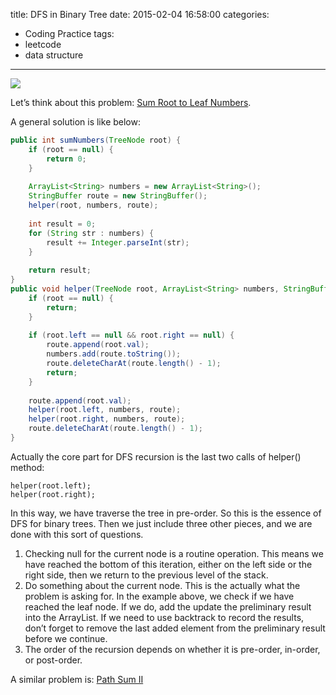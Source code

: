 title: DFS in Binary Tree
date: 2015-02-04 16:58:00
categories:
- Coding Practice
tags:
- leetcode
- data structure

---
![](/img/2015/02/leetcode-tree.jpg)

Let’s think about this problem: [Sum Root to Leaf Numbers](https://oj.leetcode.com/problems/sum-root-to-leaf-numbers/).

A general solution is like below:
```java
public int sumNumbers(TreeNode root) {
    if (root == null) {
        return 0;
    }
 
    ArrayList<String> numbers = new ArrayList<String>();
    StringBuffer route = new StringBuffer();
    helper(root, numbers, route);
 
    int result = 0;
    for (String str : numbers) {
        result += Integer.parseInt(str);
    }
 
    return result;
}
public void helper(TreeNode root, ArrayList<String> numbers, StringBuffer route) {
    if (root == null) {
        return;
    }
 
    if (root.left == null && root.right == null) {
        route.append(root.val);
        numbers.add(route.toString());
        route.deleteCharAt(route.length() - 1);
        return;
    }
 
    route.append(root.val);
    helper(root.left, numbers, route);
    helper(root.right, numbers, route);
    route.deleteCharAt(route.length() - 1);
}
```

Actually the core part for DFS recursion is the last two calls of helper() method:

```
helper(root.left);
helper(root.right);
```

In this way, we have traverse the tree in pre-order. So this is the essence of DFS for binary trees. Then we just include three other pieces, and we are done with this sort of questions.

1. Checking null for the current node is a routine operation. This means we have reached the bottom of this iteration, either on the left side or the right side, then we return to the previous level of the stack.
2. Do something about the current node. This is the actually what the problem is asking for. In the example above, we check if we have reached the leaf node. If we do, add the update the preliminary result into the ArrayList. If we need to use backtrack to record the results, don’t forget to remove the last added element from the preliminary result before we continue.
3. The order of the recursion depends on whether it is pre-order, in-order, or post-order.

A similar problem is: [Path Sum II](https://oj.leetcode.com/problems/path-sum-ii/)
